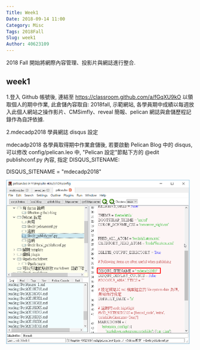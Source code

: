 ```yaml
---
Title: Week1
Date: 2018-09-14 11:00
Category: Misc
Tags: 2018Fall
Slug: week1
Author: 40623109
---
```


2018 Fall 開始將網際內容管理、投影片與網誌進行整合.

<!-- PELICAN_END_SUMMARY -->

week1
----

1.登入 Github 帳號後, 連結至 <a href="https://classroom.github.com/a/fGqXU9kO">https://classroom.github.com/a/fGqXU9kO </a>
 以領取個人的期中作業, 此倉儲內容取自: 2018fall, 示範網站, 各學員期中成績以每週放入此個人網站之操作影片、CMSimfly、reveal 簡報、pelican 網誌與倉儲歷程記錄作為自評依據.
 
 2.mdecadp2018 學員網誌 disqus 設定

mdecadp2018 各學員取得期中作業倉儲後, 若要啟動 Pelican Blog 中的 disqus, 可以修改 config/pelican.leo 中, "Pelican 設定"節點下方的 @edit publishconf.py 內容, 指定 DISQUS_SITENAME:

DISQUS_SITENAME = "mdecadp2018"

<img alt="" height="439" src="/images/disqus.png" width="491"></span>

